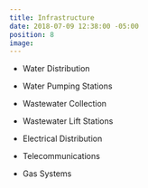 ```yaml
---
title: Infrastructure
date: 2018-07-09 12:38:00 -05:00
position: 8
image: 
---
```


* Water Distribution

* Water Pumping Stations

* Wastewater Collection

* Wastewater Lift Stations

* Electrical Distribution

* Telecommunications

* Gas Systems